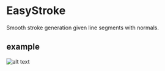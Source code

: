 # EasyStroke

Smooth stroke generation given line segments with normals.

## example
![alt text](https://github.com/rdzhao/EasyStroke/tree/master/illustration/ribbon00.png)

